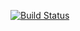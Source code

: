

[![Build Status](https://travis-ci.org/srkama/flaks-tdd-microservice.svg?branch=master)](https://travis-ci.org/srkama/flaks-tdd-microservice)
